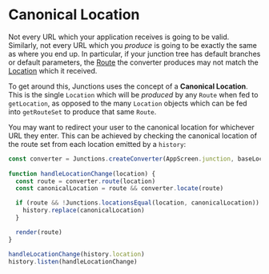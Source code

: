 # Canonical Location

Not every URL which your application receives is going to be valid. Similarly, not every URL which you *produce* is going to be exactly the same as where you end up. In particular, if your junction tree has default branches or default parameters, the [Route](/docs/api/junctions/Route.md) the converter produces may not match the [Location](/docs/api/junctions/Location.md) which it received.

To get around this, Junctions uses the concept of a **Canonical Location**. This is the single `Location` which will be *produced* by any `Route` when fed to `getLocation`, as opposed to the many `Location` objects which can be fed into `getRouteSet` to produce that same `Route`.

You may want to redirect your user to the canonical location for whichever URL they enter. This can be achieved by checking the canonical location of the route set from each location emitted by a `history`:

```js
const converter = Junctions.createConverter(AppScreen.junction, baseLocation)
    
function handleLocationChange(location) {
  const route = converter.route(location)
  const canonicalLocation = route && converter.locate(route)

  if (route && !Junctions.locationsEqual(location, canonicalLocation)) {
    history.replace(canonicalLocation)
  }

  render(route)
}

handleLocationChange(history.location)
history.listen(handleLocationChange)
```


